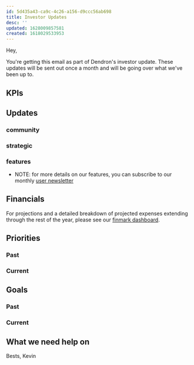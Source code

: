 ```yaml
---
id: 5d435a43-ca9c-4c26-a156-d9ccc56ab698
title: Investor Updates
desc: ''
updated: 1628009857581
created: 1618029533953
---
```



Hey,

You're getting this email as part of Dendron's investor update. These updates will be sent out once a month and will be going over what we've been up to.

## KPIs
<!-- Our KPIS -->

## Updates
<!-- Highlights of the given month -->
### community
### strategic
### features
- NOTE: for more details on our features, you can subscribe to our monthly [user newsletter](https://buttondown.email/dendron/archive/the-monthly-crop/)

## Financials
<!-- Burn rate and other figures-->

For projections and a detailed breakdown of projected expenses extending through the rest of the year, please see our [finmark dashboard](https://app.finmark.com/dashboard).

## Priorities

### Past 
<!-- Recap of what we were working on  -->

### Current
<!-- What we're working on this month -->

## Goals

### Past

### Current

## What we need help on 
<!-- eg. hiring-->

Bests,
Kevin
